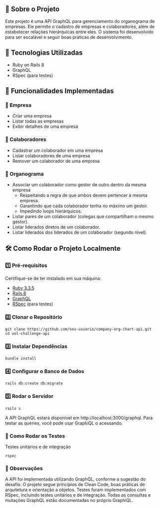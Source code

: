 ## 📌 Sobre o Projeto

Este projeto é uma API GraphQL para gerenciamento do organograma de empresas. Ele permite o cadastro de empresas e colaboradores, além de estabelecer relações hierárquicas entre eles. O sistema foi desenvolvido para ser escalável e seguir boas práticas de desenvolvimento.

## 🚀 Tecnologias Utilizadas

- Ruby on Rails 8
- GraphQL
- RSpec (para testes)

## 📜 Funcionalidades Implementadas

### 📂 Empresa
- Criar uma empresa
- Listar todas as empresas
- Exibir detalhes de uma empresa

### 👥 Colaboradores
- Cadastrar um colaborador em uma empresa
- Listar colaboradores de uma empresa
- Remover um colaborador de uma empresa

### 🔗 Organograma
- Associar um colaborador como gestor de outro dentro da mesma empresa
  - Respeitando a regra de que ambos devem pertencer à mesma empresa.
  - Garantindo que cada colaborador tenha no máximo um gestor.
  - Impedindo loops hierárquicos.
- Listar pares de um colaborador (colegas que compartilham o mesmo gestor).
- Listar liderados diretos de um colaborador.
- Listar liderados dos liderados de um colaborador (segundo nível).

## 🛠 Como Rodar o Projeto Localmente

### 1️⃣ Pré-requisitos

Certifique-se de ter instalado em sua máquina:
- [Ruby 3.3.5](https://www.ruby-lang.org/en/downloads/)
- [Rails 8](https://rubyonrails.org/)
- [GraphQL](https://graphql.org/)
- [RSpec](https://rspec.info/) (para testes)

### 2️⃣ Clonar o Repositório

```
git clone https://github.com/seu-usuario/company-org-chart-api.git
cd uol-challenge-api
```
### 3️⃣ Instalar Dependências
```
bundle install
````
### 4️⃣ Configurar o Banco de Dados
```
rails db:create db:migrate
```
### 5️⃣ Rodar o Servidor
```
rails s
```

A API GraphQL estará disponível em http://localhost:3000/graphql. Para testar as queries, você pode usar GraphiQL o acessando.

### 🧪 Como Rodar os Testes
Testes unitários e de integração
```
rspec
```
### 📌 Observações
A API foi implementada utilizando GraphQL, conforme a sugestão do desafio.
O projeto segue princípios de Clean Code, boas práticas de arquitetura e orientação a objetos.
Testes foram implementados com RSpec, incluindo testes unitários e de integração.
Todas as consultas e mutações GraphQL estão documentadas no próprio GraphiQL.
